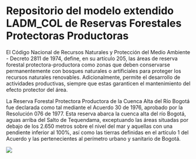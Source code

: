 # Repositorio del modelo extendido LADM_COL de Reservas Forestales Protectoras Productoras

El Código Nacional de Recursos Naturales y Protección del Medio Ambiente - Decreto 2811 de 1974, define, en su artículo 205, las áreas de reserva forestal protectora-productora como zonas que deben conservarse permanentemente con bosques naturales o artificiales para proteger los recursos naturales renovables. Adicionalmente, permite el desarrollo de actividades productivas, siempre que estas garanticen el mantenimiento del efecto protector del área.

La Reserva Forestal Protectora Productora de la Cuenca Alta del Río Bogotá fue declarada como tal mediante el Acuerdo 30 de 1976, aprobado por la Resolución 076 de 1977. Esta reserva abarca la cuenca alta del río Bogotá, aguas arriba del Salto de Tequendama, exceptuando las áreas situadas por debajo de los 2.650 metros sobre el nivel del mar y aquellas con una pendiente inferior al 100%, así como las tierras definidas en el artículo 1 del Acuerdo y las pertenecientes al perímetro urbano y sanitario de Bogotá.


<img src="MODELO\diagrama.jpeg">